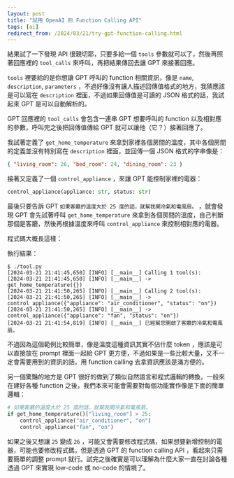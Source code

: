 ```yaml
---
layout: post
title: "試用 OpenAI 的 Function Calling API"
tags: [ai]
redirect_from: /2024/03/21/try-gpt-function-calling.html
---
```


結果試了一下發現 API 很親切耶，只要多給一個 `tools` 參數就可以了，然後再照著回應裡的 `tool_calls` 來呼叫，再把結果傳回去讓 GPT 來接著回應。

`tools` 裡要給的是你想讓 GPT 呼叫的 function 相關資訊，像是 `name`, `description`, `parameters` ，不過好像沒有讓人描述回傳值格式的地方，我猜應該是可以寫在 `description` 裡面，不過如果回傳值是可讀的 JSON 格式的話，我試起來 GPT 是可以自動解析的。

GPT 回應裡的 `tool_calls` 會包含一連串 GPT 想要呼叫的 function 以及相對應的參數，呼叫完之後把回傳值傳給 GPT 就可以讓他（它？）接著回應了。

我試著定義了 `get_home_temperature` 來拿到家裡各個房間的溫度，其中各個房間的定義並沒有特別寫在 `description` 裡面，並回傳一個 JSON 格式的字串像是：

```json
{ "living_room": 26, "bed_room": 24, "dining_room": 23 }
```

接著又定義了一個 `control_appliance` ，來讓 GPT 能控制家裡的電器：

```python
control_appliance(appliance: str, status: str)
```

最後只要告訴 GPT `如果客廳的溫度大於 25 度的話，就幫我開冷氣和電風扇。` ，就會發現 GPT 會先試著呼叫 `get_home_temperature` 來拿到各個房間的溫度，自己判斷那個是客廳，然後再根據溫度來呼叫 `control_appliance` 來控制相對應的電器。

程式碼大概長這樣：

<!-- markdownlint-disable-next-line MD033 -->
<script src="https://gist.github.com/dm4/3571352e85558508f930b454105c035e.js"></script>

執行結果：

```console
$ ./tool.py
[2024-03-21 21:41:45,650] [INFO] [__main__] Calling 1 tool(s):
[2024-03-21 21:41:45,650] [INFO] [__main__] -> get_home_temperature({})
[2024-03-21 21:41:50,265] [INFO] [__main__] Calling 2 tool(s):
[2024-03-21 21:41:50,265] [INFO] [__main__] -> control_appliance({"appliance": "air_conditioner", "status": "on"})
[2024-03-21 21:41:50,265] [INFO] [__main__] -> control_appliance({"appliance": "fan", "status": "on"})
[2024-03-21 21:41:54,819] [INFO] [__main__] 已經幫您開啟了客廳的冷氣和電風扇。
```

不過因為這個範例比較簡單，像是溫度這種資訊其實不佔什麼 token ，應該是可以直接放在 prompt 裡面一起給 GPT 更方便，不過如果是一些比較大量，又不一定會需要用到的資訊的話，用 function calling 去拿資訊應該是滿方便的。

另一個驚豔的地方是 GPT 很好的做到了類似自然語言和程式邏輯的轉換，一般來在建好各種 function 之後，我們本來可能會需要對每個功能實作像是下面的簡單邏輯：

```python
# 如果客廳的溫度大於 25 度的話，就幫我開冷氣和電風扇。
if get_home_temperature()["living_room"] > 25:
    control_appliance("air_conditioner", "on")
    control_appliance("fan", "on")
```

如果之後又想讓 `25` 變成 `26` ，可能又會需要修改程式碼，如果想要新增控制的電器，可能也要修改程式碼，但是透過 GPT 的 function calling API ，看起來只需要簡單的調整 prompt 就行。試完之後確實是可以理解為什麼大家一直在討論各種透過 GPT 來實現 low-code 或 no-code 的情境了。
